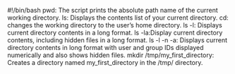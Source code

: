 #!/bin/bash
pwd: The script prints the absolute path name of the current working directory.
ls: Displays the contents list of your current directory.
cd: changes the working directory to the user’s home directory.
ls -l: Displays current directory contents in a long format.
ls -la:Display current directory contents, including hidden files in a long format.
ls -l -n -a: Displays current directory contents in long format with user and group IDs displayed numerically and also shows hidden files.
mkdir /tmp/my_first_directory: Creates a directory named my_first_directory in the /tmp/ directory.
